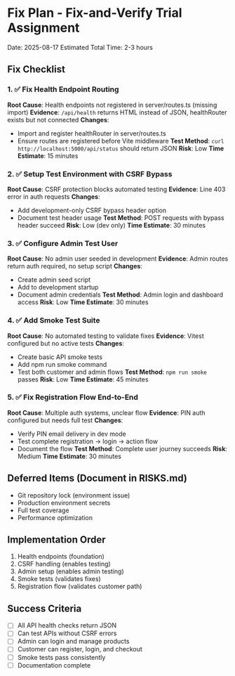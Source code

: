 # Fix Plan - Fix-and-Verify Trial Assignment
Date: 2025-08-17
Estimated Total Time: 2-3 hours

## Fix Checklist

### 1. ✅ Fix Health Endpoint Routing
**Root Cause**: Health endpoints not registered in server/routes.ts (missing import)
**Evidence**: `/api/health` returns HTML instead of JSON, healthRouter exists but not connected
**Changes**:
- Import and register healthRouter in server/routes.ts
- Ensure routes are registered before Vite middleware
**Test Method**: `curl http://localhost:5000/api/status` should return JSON
**Risk**: Low
**Time Estimate**: 15 minutes

### 2. ✅ Setup Test Environment with CSRF Bypass
**Root Cause**: CSRF protection blocks automated testing
**Evidence**: Line 403 error in auth requests
**Changes**:
- Add development-only CSRF bypass header option
- Document test header usage
**Test Method**: POST requests with bypass header succeed
**Risk**: Low (dev only)
**Time Estimate**: 30 minutes

### 3. ✅ Configure Admin Test User
**Root Cause**: No admin user seeded in development
**Evidence**: Admin routes return auth required, no setup script
**Changes**:
- Create admin seed script
- Add to development startup
- Document admin credentials
**Test Method**: Admin login and dashboard access
**Risk**: Low
**Time Estimate**: 30 minutes

### 4. ✅ Add Smoke Test Suite
**Root Cause**: No automated testing to validate fixes
**Evidence**: Vitest configured but no active tests
**Changes**:
- Create basic API smoke tests
- Add npm run smoke command
- Test both customer and admin flows
**Test Method**: `npm run smoke` passes
**Risk**: Low
**Time Estimate**: 45 minutes

### 5. ✅ Fix Registration Flow End-to-End
**Root Cause**: Multiple auth systems, unclear flow
**Evidence**: PIN auth configured but needs full test
**Changes**:
- Verify PIN email delivery in dev mode
- Test complete registration → login → action flow
- Document the flow
**Test Method**: Complete user journey succeeds
**Risk**: Medium
**Time Estimate**: 30 minutes

## Deferred Items (Document in RISKS.md)
- Git repository lock (environment issue)
- Production environment secrets
- Full test coverage
- Performance optimization

## Implementation Order
1. Health endpoints (foundation)
2. CSRF handling (enables testing)
3. Admin setup (enables admin testing)
4. Smoke tests (validates fixes)
5. Registration flow (validates customer path)

## Success Criteria
- [ ] All API health checks return JSON
- [ ] Can test APIs without CSRF errors
- [ ] Admin can login and manage products
- [ ] Customer can register, login, and checkout
- [ ] Smoke tests pass consistently
- [ ] Documentation complete